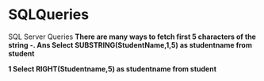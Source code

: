 # SQLQueries
SQL Server Queries
<b> There are many ways to fetch first 5 characters of the string -.<b>
  <b>Ans</b> Select SUBSTRING(StudentName,1,5) as studentname from student

1 Select RIGHT(Studentname,5) as studentname from student
